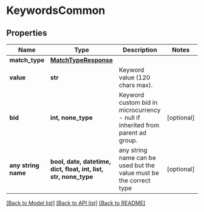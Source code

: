 # KeywordsCommon


## Properties
Name | Type | Description | Notes
------------ | ------------- | ------------- | -------------
**match_type** | [**MatchTypeResponse**](MatchTypeResponse.md) |  | 
**value** | **str** | Keyword value (120 chars max). | 
**bid** | **int, none_type** | Keyword custom bid in microcurrency - null if inherited from parent ad group. | [optional] 
**any string name** | **bool, date, datetime, dict, float, int, list, str, none_type** | any string name can be used but the value must be the correct type | [optional]

[[Back to Model list]](../README.md#documentation-for-models) [[Back to API list]](../README.md#documentation-for-api-endpoints) [[Back to README]](../README.md)


